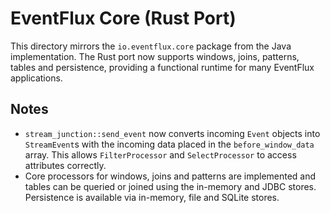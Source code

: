 # EventFlux Core (Rust Port)

This directory mirrors the `io.eventflux.core` package from the Java
implementation.  The Rust port now supports windows, joins, patterns,
tables and persistence, providing a functional runtime for many EventFlux
applications.

## Notes

* `stream_junction::send_event` now converts incoming `Event` objects
  into `StreamEvent`s with the incoming data placed in the
  `before_window_data` array.  This allows `FilterProcessor` and
  `SelectProcessor` to access attributes correctly.
* Core processors for windows, joins and patterns are implemented and
  tables can be queried or joined using the in-memory and JDBC stores.
  Persistence is available via in-memory, file and SQLite stores.

